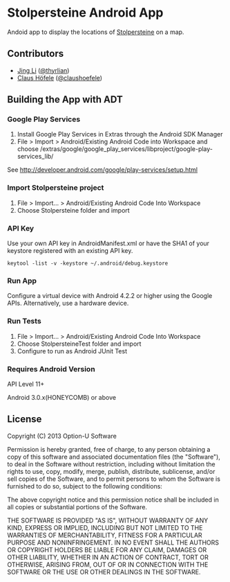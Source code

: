 # Stolpersteine Android App

Andoid app to display the locations of [Stolpersteine](http://en.wikipedia.org/wiki/Stolperstein) on a map. 

## Contributors

- [Jing Li](https://github.com/thyrlian) ([@thyrlian](https://twitter.com/thyrlian))
- [Claus Höfele](http://github.com/choefele) ([@claushoefele](https://twitter.com/claushoefele))

## Building the App with ADT

### Google Play Services

1. Install Google Play Services in Extras through the Android SDK Manager 
2. File > Import > Android/Existing Android Code into Workspace and choose <android-sdk>/extras/google/google_play_services/libproject/google-play-services_lib/

See http://developer.android.com/google/play-services/setup.html

### Import Stolpersteine project

1. File > Import... > Android/Existing Android Code Into Workspace
2. Choose Stolpersteine folder and import

### API Key

Use your own API key in AndroidManifest.xml or have the SHA1 of your keystore registered with an existing API key.

    keytool -list -v -keystore ~/.android/debug.keystore

### Run App

Configure a virtual device with Android 4.2.2 or higher using the Google APIs. Alternatively, use a hardware device.

### Run Tests

1. File > Import... > Android/Existing Android Code Into Workspace
2. Choose StolpersteineTest folder and import
3. Configure to run as Android JUnit Test

### Requires Android Version
API Level 11+

Android 3.0.x(HONEYCOMB) or above


## License

Copyright (C) 2013 Option-U Software

Permission is hereby granted, free of charge, to any person obtaining a copy of this software and associated documentation files (the "Software"), to deal in the Software without restriction, including without limitation the rights to use, copy, modify, merge, publish, distribute, sublicense, and/or sell copies of the Software, and to permit persons to whom the Software is furnished to do so, subject to the following conditions:

The above copyright notice and this permission notice shall be included in all copies or substantial portions of the Software.

THE SOFTWARE IS PROVIDED "AS IS", WITHOUT WARRANTY OF ANY KIND, EXPRESS OR IMPLIED, INCLUDING BUT NOT LIMITED TO THE WARRANTIES OF MERCHANTABILITY, FITNESS FOR A PARTICULAR PURPOSE AND NONINFRINGEMENT. IN NO EVENT SHALL THE AUTHORS OR COPYRIGHT HOLDERS BE LIABLE FOR ANY CLAIM, DAMAGES OR OTHER LIABILITY, WHETHER IN AN ACTION OF CONTRACT, TORT OR OTHERWISE, ARISING FROM, OUT OF OR IN CONNECTION WITH THE SOFTWARE OR THE USE OR OTHER DEALINGS IN THE SOFTWARE.

